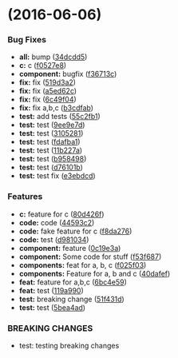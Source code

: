 <a name=""></a>
#  (2016-06-06)


### Bug Fixes

* **all:** bump ([34dcdd5](https://bitbucket.org/atlassian/atlaskit-spike/commits/34dcdd5))
* **c:** c ([f0527e8](https://bitbucket.org/atlassian/atlaskit-spike/commits/f0527e8))
* **component:** bugfix ([f36713c](https://bitbucket.org/atlassian/atlaskit-spike/commits/f36713c))
* **fix:** fix ([519d3a2](https://bitbucket.org/atlassian/atlaskit-spike/commits/519d3a2))
* **fix:** fix ([a5ed62c](https://bitbucket.org/atlassian/atlaskit-spike/commits/a5ed62c))
* **fix:** fix ([6c49f04](https://bitbucket.org/atlassian/atlaskit-spike/commits/6c49f04))
* **fix:** fix a,b,c ([b3cdfab](https://bitbucket.org/atlassian/atlaskit-spike/commits/b3cdfab))
* **test:** add tests ([55c2fb1](https://bitbucket.org/atlassian/atlaskit-spike/commits/55c2fb1))
* **test:** test ([9ee9e7d](https://bitbucket.org/atlassian/atlaskit-spike/commits/9ee9e7d))
* **test:** test ([3105281](https://bitbucket.org/atlassian/atlaskit-spike/commits/3105281))
* **test:** test ([fdafba1](https://bitbucket.org/atlassian/atlaskit-spike/commits/fdafba1))
* **test:** test ([11b227a](https://bitbucket.org/atlassian/atlaskit-spike/commits/11b227a))
* **test:** test ([b958498](https://bitbucket.org/atlassian/atlaskit-spike/commits/b958498))
* **test:** test ([d76101b](https://bitbucket.org/atlassian/atlaskit-spike/commits/d76101b))
* **test:** test fix ([e3ebdcd](https://bitbucket.org/atlassian/atlaskit-spike/commits/e3ebdcd))


### Features

* **c:** feature for c ([80d426f](https://bitbucket.org/atlassian/atlaskit-spike/commits/80d426f))
* **code:** code ([44593c2](https://bitbucket.org/atlassian/atlaskit-spike/commits/44593c2))
* **code:** fake feature for c ([f8da276](https://bitbucket.org/atlassian/atlaskit-spike/commits/f8da276))
* **code:** test ([d981034](https://bitbucket.org/atlassian/atlaskit-spike/commits/d981034))
* **component:** feature ([0c19e3a](https://bitbucket.org/atlassian/atlaskit-spike/commits/0c19e3a))
* **component:** Some code for stuff ([f53f687](https://bitbucket.org/atlassian/atlaskit-spike/commits/f53f687))
* **components:** feat for a, b, c ([f025f03](https://bitbucket.org/atlassian/atlaskit-spike/commits/f025f03))
* **components:** Feature for a, b and c ([40dafef](https://bitbucket.org/atlassian/atlaskit-spike/commits/40dafef))
* **feat:** feature for a,b,c ([6bc4e59](https://bitbucket.org/atlassian/atlaskit-spike/commits/6bc4e59))
* **feat:** test ([119a990](https://bitbucket.org/atlassian/atlaskit-spike/commits/119a990))
* **test:** breaking change ([51f431d](https://bitbucket.org/atlassian/atlaskit-spike/commits/51f431d))
* **test:** test ([5bea4ad](https://bitbucket.org/atlassian/atlaskit-spike/commits/5bea4ad))


### BREAKING CHANGES

* test: testing breaking changes



